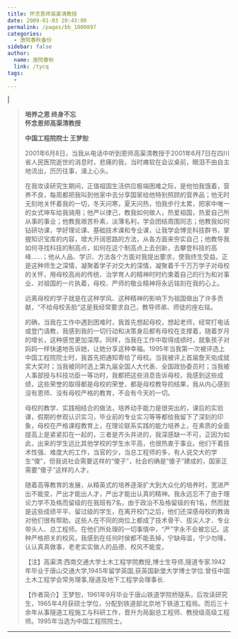 ```yaml
---
title: 怀念恩师高渠清教授
date: 2009-01-03 20:43:00
permalink: /pages/bb_1000897
categories: 
  - 唐院春秋备份
sidebar: false
author: 
  name: 唐院春秋
  link: /tycq
tags: 
  - 
---
```


|

> **培养之恩 终身不忘  
>  怀念恩师高渠清教授**
>
> **中国工程院院士 王梦恕**
>
>  
>
> 2001年6月8日，当我从电话中听到恩师高渠清教授于2001年6月7日在四川省人民医院逝世的消息时，悲痛的我，当时瘫软在会议桌前，眼泪不由自主地流出，历历往事，涌上心头。
>
>
> 在我攻读研究生期间，正值祖国生活供应极端困难之际，是他怕我饿着，营养不良，每周都把我叫到他家中去分享国家给他特别照顾的营养品；他无时无刻地关怀着我的一切，冬天问寒，夏天问热，怕我步行太累，把家中唯一的女式坤车给我骑用；他严以律己，教我如何做人，热爱祖国，热爱自己所从事的事业；他教我艰苦朴素，淡薄名利，学会团结周围同志；他教我如何钻研功课，学好理论课、基础技术课和专业课，让我学会博览科技群书，掌握知识宝库的内容，增大开阔思路的方法，从各方面来夯实自己；他教导我如何寻找科技的制高点，如何在这个制高点上去创新，去攀登科技的高峰……；他从人品、学识、方法各个方面对我提出要求，使我终生受益。正是这种师生之深情，凝聚着学子对交大的深情，凝聚着千千万万学子对母校的关怀，用母校高尚的传统、治学育人的精神时时约束着自己的行为和对事业、对祖国的一片执着，母校、严师的敬业精神将永远铭刻在我的心上。
>
> 远离母校的学子就是在这种学风、这种精神的影响下为祖国做出了许多贡献，“不给母校丢脸”这是我经常要求自己，教导师弟、师徒的座右铭。
>
>
> 的确，当我在工作中遇到困难时，我首先想起母校，想起老师，经常打电话或登门请教，我感到我的一切行动和决策身后都有母校在支撑着，随着岁月的增长，这种感觉更加深厚。同样，当我在工作中取得成绩时，就象孩子对妈妈一样快速地告诉她，让她分享这种幸福。1995年当我第一次被评选上中国工程院院士时，我首先把通知寄给了母校。当我被评上首届詹天佑成就奖大奖时；当我被同时选上第九届全国人大代表、全国政协委员时；当我被人事部授与科技功臣一等功时，我都把这些消息告诉母校，我感到这些成绩，这些荣誉的取得都是母校的荣誉，都是母校教导的结果，我从内心感到没有恩师、没有母校严格的教育，不会有今天的一切。
>
>
> 母校的教学、实践相结合的做法，培养动手能力是很突出的，课后的实验课，假期的参观认识实习，毕业前的专业实习等等都给我留下了深刻的印象，母校在严格课程教育上，在理论联系实践的能力培养上，在素质的全面提高上是紧紧扣在一起的，三者是齐头并进的，我深感缺一不可，正因为如此，出来的学生远比其他学校的学生水平高，也很热衷于事业。他们干着技术性强、难度大的工作，当官的少，当总工程师的多，有人说交大的学生“傻”，但我说社会需要这样的“傻子”，社会的确是“傻子”建成的，国家正需要“傻子”这样的人才。
>
>
> 随着高等教育的发展，从精英式的培养逐渐扩大到大众化的培养时，宽进严出不能变，严出才能出人才，严出才能出认真的精神。我永远忘不了由于理论力学不及格而留级的在我班有7名，由于政治不及格留级的有1名，然而就是这些成绩平平、留过级的学生，在离开校门之后，他们还深感母校的教诲对他们很有帮助。这些人在不同的岗位上都成了技术骨干、拔尖人才、专业带头人、总工程师。在他们所处理的一切事情中，“严”字永不会被忘记。这种严格把关的校风，我感到在任何时侯都不能丢掉，宁缺毋滥，宁少勿降，认认真真做事，老老实实做人的品德、校风不能变。
>
>
> 【注】高渠清:西南交通大学土木工程学院教授,博士生导师,隧道专家.1942年毕业于唐山交通大学,1945年留学英国,获英国新堡大学博士学位.曾任中国土木工程学会常务理事,隧道及地下工程学会理事长.
>
>
> 【作者简介】王梦恕，1961年9月毕业于唐山铁道学院桥隧系，后攻读研究生，1965年4月获硕士学位，分配到铁道部北京地下铁道工程局。而后三十余年从事隧道工程施工与科研工作，晋升为局副总工程师、教授级高级工程师。1995年当选为中国工程院院士。  
  
---